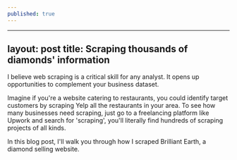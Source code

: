 ```yaml
---
published: true
---
```

---
layout: post
title: Scraping thousands of diamonds' information
---

I believe web scraping is a critical skill for any analyst. It opens up opportunities to complement your business dataset. 

Imagine if you're a website catering to restaurants, you could identify target customers by scraping Yelp all the restaurants in your area. To see how many businesses need scraping, just go to a freelancing platform like Upwork and search for 'scraping', you'll literally find hundreds of scraping projects of all kinds.

In this blog post, I'll walk you through how I scraped Brilliant Earth, a diamond selling website.

